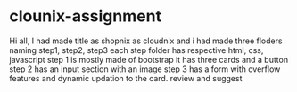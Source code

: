 # clounix-assignment
Hi all,
I had made title as shopnix as cloudnix
and i had made three floders naming step1, step2, step3
each step folder has respective html, css, javascript
step 1 is mostly made of bootstrap it has three cards and a button
step 2 has an input section with an image 
step 3 has a form with overflow features and dynamic updation to the card.
review and suggest
